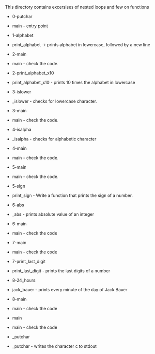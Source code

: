 This directory contains excersises of nested loops and few on functions
- 0-putchar
-  main - entry point

- 1-alphabet
-  print_alphabet -> prints  alphabet in lowercase, followed by a new line

- 2-main
-  main - check the code.

- 2-print_alphabet_x10
-  print_alphabet_x10 - prints 10 times the alphabet in lowercase

- 3-islower
-  _islower - checks for lowercase character.

- 3-main
-  main - check the code.

- 4-isalpha
-  _isalpha - checks for alphabetic character

- 4-main
-  main - check the code.

- 5-main
-  main - check the code.

- 5-sign
-  print_sign - Write a function that prints the sign of a number.

- 6-abs
-  _abs - prints absolute value of an integer

- 6-main
-  main - check the code

- 7-main
-  main - check the code

- 7-print_last_digit
-  print_last_digit - prints the last digits of a number

- 8-24_hours
-  jack_bauer - prints every minute of the day of Jack Bauer

- 8-main
-  main - check the code

- main
-  main - check the code

- _putchar
-  _putchar - writes the character c to stdout

